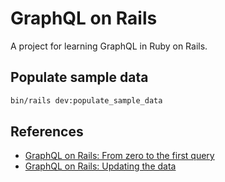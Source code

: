 # GraphQL on Rails

A project for learning GraphQL in Ruby on Rails.

## Populate sample data

```bash
bin/rails dev:populate_sample_data
```

## References
* [GraphQL on Rails: From zero to the first query](https://evilmartians.com/chronicles/graphql-on-rails-1-from-zero-to-the-first-query)
* [GraphQL on Rails: Updating the data](https://evilmartians.com/chronicles/graphql-on-rails-2-updating-the-data)
